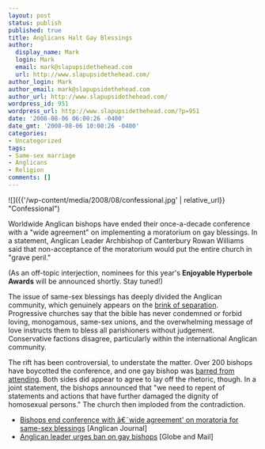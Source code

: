```yaml
---
layout: post
status: publish
published: true
title: Anglicans Halt Gay Blessings
author:
  display_name: Mark
  login: Mark
  email: mark@slapupsidethehead.com
  url: http://www.slapupsidethehead.com/
author_login: Mark
author_email: mark@slapupsidethehead.com
author_url: http://www.slapupsidethehead.com/
wordpress_id: 951
wordpress_url: http://www.slapupsidethehead.com/?p=951
date: '2008-08-06 06:00:26 -0400'
date_gmt: '2008-08-06 10:00:26 -0400'
categories:
- Uncategorized
tags:
- Same-sex marriage
- Anglicans
- Religion
comments: []
---
```

![]({{'/wp-content/media/2008/08/confessional.jpg' | relative_url}} "Confessional")

Worldwide Anglican bishops have ended their once-a-decade conference with a "wide agreement" on implementing a moratorium on gay blessings. In a statement, Anglican Leader Archbishop of Canterbury Rowan Williams said that non-acceptance of the moratorium would put the entire church in "grave peril."

(As an off-topic interjection, nominees for this year's **Enjoyable Hyperbole Awards** will be announced shortly. Stay tuned!)

The issue of same-sex blessings has deeply divided the Anglican community, which genuinely appears on the [brink of separation](http://www.slapupsidethehead.com/2008/06/conservative-anglicans-battle-progressive-churches/ "All in all a bizarre situation"). Progressive churches say that the bible has never condemned or forbid loving, monogamous, same-sex unions, and the overwhelming message of love instructs them to bless all parishioners without judgement. Conservative factions disagree, particularly within the international Anglican community.

The rift has been controversial, to understate the matter. Over 200 bishops have boycotted the conference, and one gay bishop was [barred from attending](http://www.slapupsidethehead.com/2008/07/worldwide-anglican-conference-bars-their-own-bishop/ "Becaues banning someone always prevents contention"). Both sides did appear to agree to lay off the rhetoric, though. In a joint statement, the bishops announced that "we need to repent of statements and actions that have further damaged the dignity of homosexual persons." The church then imploded from the contradiction.

- [Bishops end conference with â€˜wide agreement' on moratoria for same-sex blessings](http://www.anglicanjournal.com/100/article/bishops-end-conference-with-wide-agreement-on-moratoria-for-same-sex-blessings-cross-border-inter/) [Anglican Journal]
- [Anglican leader urges ban on gay bishops](http://www.theglobeandmail.com/servlet/story/RTGAM.20080803.wanglicangayban0803/BNStory/International/home) [Globe and Mail]
